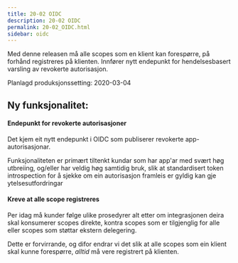 ```yaml
---
title: 20-02 OIDC
description: 20-02 OIDC
permalink: 20-02_OIDC.html
sidebar: oidc
---
```



Med denne releasen må alle scopes som en klient kan forespørre, på forhånd registreres på klienten. Innfører nytt endepunkt for hendelsesbasert varsling av revokerte autorisasjon.



Planlagd produksjonssetting: 2020-03-04

## Ny funksjonalitet:


#### Endepunkt for revokerte autorisasjoner

Det kjem eit nytt endepunkt i OIDC som publiserer revokerte app-autorisasjonar.

Funksjonaliteten er primært tiltenkt kundar som har app'ar med svært høg utbreiing, og/eller har veldig høg samtidig bruk, slik at standardisert token introspection for å sjekke om ein autorisasjon framleis er gyldig kan gje ytelsesutfordringar




#### Kreve at alle scope registreres

Per idag må kunder følge ulike prosedyrer alt etter om integrasjonen deira skal konsumerer scopes direkte, kontra scopes som er tilgjenglig for alle eller scopes som støttar ekstern delegering.

Dette er forvirrande, og difor endrar vi det slik at alle scopes som ein klient skal kunne forespørre, _alltid_ må vere registrert på klienten.

